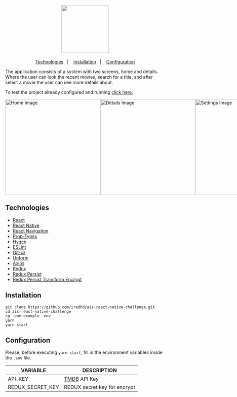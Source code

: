 <h1 align="center">
  <img src="https://res.cloudinary.com/iredhd/image/upload/v1593918691/ais-digital/iconfinder_movie-alt2_285634_zwcl8y.png" width=150 />
</h1>

<p align="center">
  <a href="#technologies">Technologies</a>&nbsp;&nbsp;&nbsp;|&nbsp;&nbsp;&nbsp;
  <a href="#installation">Installation</a>&nbsp;&nbsp;&nbsp;|&nbsp;&nbsp;&nbsp;
  <a href="#configuration">Configuration</a>
</p>

The application consists of a system with two screens, home and details. Where the user can look the recent movies, search for a title, and after select a movie the user can see more details about.

To test the project already configured and running [click here.](https://exp.host/@iredhd/ais-react-native-challenge)

<div style="display: flex; flex: 1; justify-content: space-evenly;">
<div style="display: flex;">
<img alt="Home Image" src="https://res.cloudinary.com/iredhd/image/upload/v1593919044/ais-digital/home.png.png" height=300 />
</div>
<div style="display: flex;">
<img alt="Details Image" src="https://res.cloudinary.com/iredhd/image/upload/v1593919272/ais-digital/details.png.png" height=300 />
</div>
<div style="display: flex;">
<img alt="Settings Image" src="https://res.cloudinary.com/iredhd/image/upload/v1593919272/ais-digital/settings.png.png" height=300 />
</div>
</div>

## Technologies
- [React](https://github.com/facebook/react)
- [React Native](https://github.com/facebook/react-native)
- [React Navigation](https://github.com/react-navigation/react-navigation)
- [Prop-Types](https://github.com/facebook/prop-types)
- [Hygen](https://github.com/jondot/hygen)
- [ESLint](https://github.com/eslint/eslint)
- [Git-cz](https://github.com/streamich/git-cz)
- [Unform](https://github.com/Rocketseat/unform)
- [Axios](https://github.com/axios/axios)
- [Redux](https://github.com/reduxjs/redux)
- [Redux Persist](https://github.com/rt2zz/redux-persist)
- [Redux Persist Transform Encrypt](https://github.com/maxdeviant/redux-persist-transform-encrypt)

## Installation
```
git clone https://github.com/iredhd/ais-react-native-challenge.git
cd ais-react-native-challenge
cp .env.example .env
yarn
yarn start
```

## Configuration
Please, before executing `yarn start`, fill in the environment variables inside the `.env` file.

| VARIABLE  |  DESCRIPTION  |
| ------------------- | ------------------- |
| API_KEY |  [TMDB](https://www.themoviedb.org/?language=pt-BR) API Key |
| REDUX_SECRET_KEY |  REDUX secret key for encrypt |